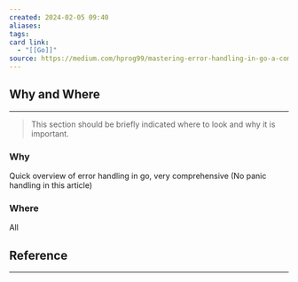 ```yaml
---
created: 2024-02-05 09:40
aliases: 
tags: 
card link:
  - "[[Go]]"
source: https://medium.com/hprog99/mastering-error-handling-in-go-a-comprehensive-guide-fac34079833f
---
```

## Why and Where
---
> This section should be briefly indicated where to look and why it is important.

### Why

Quick overview of error handling in go, very comprehensive (No panic handling in this article)

### Where

All

## Reference
---